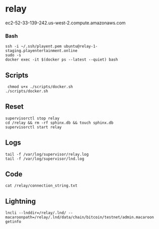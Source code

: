 # relay
ec2-52-33-139-242.us-west-2.compute.amazonaws.com

### Bash
```
ssh -i ~/.ssh/playent.pem ubuntu@relay-1-staging.playentertainment.online
sudo -s
docker exec -it $(docker ps --latest --quiet) bash
```

## Scripts
```
 chmod u+x ./scripts/docker.sh
./scripts/docker.sh
```

## Reset 
```
supervisorctl stop relay
cd /relay && rm -rf sphinx.db && touch sphinx.db 
supervisorctl start relay
```

## Logs
```
tail -f /var/log/supervisor/relay.log
tail -f /var/log/supervisor/lnd.log
```

## Code
```
cat /relay/connection_string.txt 
```

## Lightning

```
lncli --lnddir=/relay/.lnd/ --macaroonpath=/relay/.lnd/data/chain/bitcoin/testnet/admin.macaroon getinfo
```